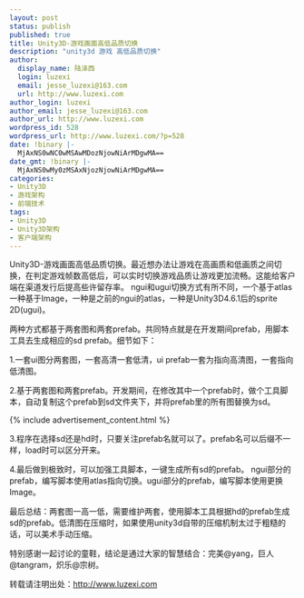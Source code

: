 ```yaml
---
layout: post
status: publish
published: true
title: Unity3D-游戏画面高低品质切换
description: "unity3d 游戏 高低品质切换"
author:
  display_name: 陆泽西
  login: luzexi
  email: jesse_luzexi@163.com
  url: http://www.luzexi.com
author_login: luzexi
author_email: jesse_luzexi@163.com
author_url: http://www.luzexi.com
wordpress_id: 528
wordpress_url: http://www.luzexi.com/?p=528
date: !binary |-
  MjAxNS0wNC0wMSAwMDozNjowNiArMDgwMA==
date_gmt: !binary |-
  MjAxNS0wMy0zMSAxNjozNjowNiArMDgwMA==
categories:
- Unity3D
- 游戏架构
- 前端技术
tags:
- Unity3D
- Unity3D架构
- 客户端架构
---
```

Unity3D-游戏画面高低品质切换。最近想办法让游戏在高画质和低画质之间切换，在判定游戏帧数高低后，可以实时切换游戏品质让游戏更加流畅。这能给客户端在渠道发行后提高些许留存率。
ngui和ugui切换方式有所不同，一个基于atlas一种基于Image，一种是之前的ngui的atlas，一种是Unity3D4.6.1后的sprite 2D(ugui)。

两种方式都基于两套图和两套prefab。共同特点就是在开发期间prefab，用脚本工具去生成相应的sd prefab。细节如下：

1.一套ui图分两套图，一套高清一套低清，ui prefab一套为指向高清图，一套指向低清图。

2.基于两套图和两套prefab。开发期间，在修改其中一个prefab时，做个工具脚本，自动复制这个prefab到sd文件夹下，并将prefab里的所有图替换为sd。

{% include advertisement_content.html %}

3.程序在选择sd还是hd时，只要关注prefab名就可以了。prefab名可以后缀不一样，load时可以区分开来。

4.最后做到极致时，可以加强工具脚本，一键生成所有sd的prefab。
ngui部分的prefab，编写脚本使用atlas指向切换。ugui部分的prefab，编写脚本使用更换Image。

最后总结：两套图一高一低，需要维护两套，使用脚本工具根据hd的prefab生成sd的prefab。低清图在压缩时，如果使用unity3d自带的压缩机制太过于粗糙的话，可以美术手动压缩。

特别感谢一起讨论的童鞋，结论是通过大家的智慧结合：完美@yang，巨人@tangram，炽乐@宗树。

转载请注明出处：http://www.luzexi.com
